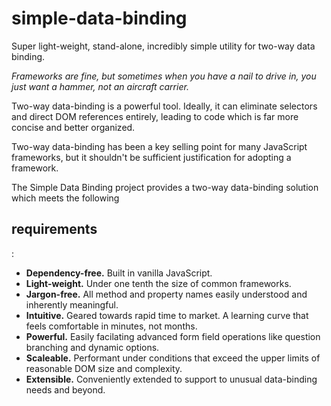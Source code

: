 # simple-data-binding
Super light-weight, stand-alone, incredibly simple utility for two-way data binding.

<em>Frameworks are fine, but sometimes when you have a nail to drive in, you just want a hammer, not an aircraft carrier.</em>
<p>
Two-way data-binding is a powerful tool.  Ideally, it can eliminate selectors and direct DOM references entirely, leading to code which is far more concise and better organized.
</p>
<p>
Two-way data-binding has been a key selling point for many JavaScript frameworks, but it shouldn't be sufficient justification for adopting a framework.
</p>
The Simple Data Binding project provides a two-way data-binding solution which meets the following <h2>requirements</h2>:

<ul>
  <li>
  <strong>Dependency-free.</strong> Built in vanilla JavaScript. 
  </li>
  <li>
  <strong>Light-weight.</strong> Under one tenth the size of common frameworks.
  </li>
  <li>
  <strong>Jargon-free.</strong> All method and property names easily understood and inherently meaningful. 
  </li>
  <li>
  <strong>Intuitive.</strong> Geared towards rapid time to market.  A learning curve that feels comfortable in minutes, not months. 
  </li>
  <li>
  <strong>Powerful.</strong> Easily facilating advanced form field operations like question branching and dynamic options.
  </li>
  <li>
  <strong>Scaleable.</strong> Performant under conditions that exceed the upper limits of reasonable DOM size and complexity.
  </li>
  <li>
  <strong>Extensible.</strong> Conveniently extended to support to unusual data-binding needs and beyond.
  </li>
</ul>
